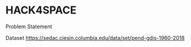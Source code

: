 # HACK4SPACE
Problem Statement


Dataset
https://sedac.ciesin.columbia.edu/data/set/pend-gdis-1960-2018

